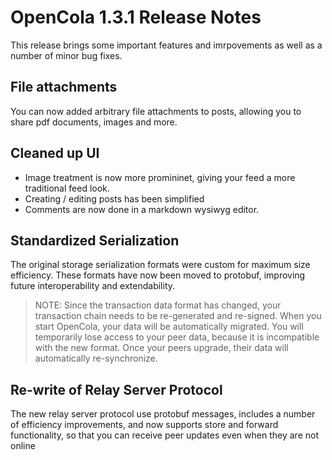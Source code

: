 # OpenCola 1.3.1 Release Notes

This release brings some important features and imrpovements as well as a number of minor bug fixes.


## File attachments

You can now added arbitrary file attachments to posts, allowing you to share pdf documents, images and more.

## Cleaned up UI

* Image treatment is now more promininet, giving your feed a more traditional feed look. 
* Creating / editing posts has been simplified
* Comments are now done in a markdown wysiwyg editor.  

## Standardized Serialization 

The original storage serialization formats were custom for maximum size efficiency. These formats have now been moved to protobuf, improving future interoperability and extendability.

> NOTE: Since the transaction data format has changed, your transaction chain needs to be re-generated and re-signed. When you start OpenCola, your data will be automatically migrated. You will temporarily lose access to your peer data, because it is incompatible with the new format. Once your peers upgrade, their data will automatically re-synchronize. 

## Re-write of Relay Server Protocol

The new relay server protocol use protobuf messages, includes a number of efficiency improvements, and now supports store and forward functionality, so that you can receive peer updates even when they are not online
